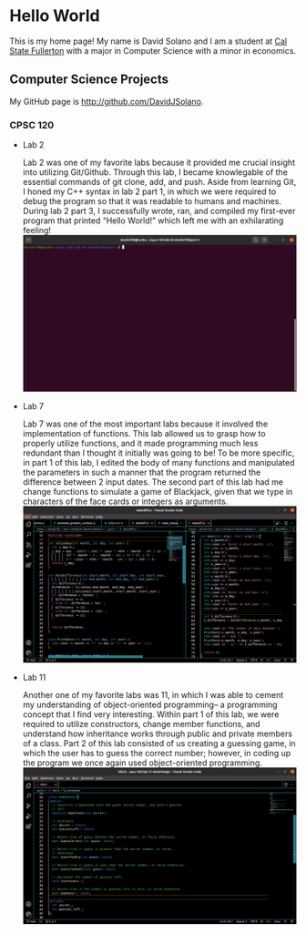 # Hello World

This is my home page! My name is David Solano and I am a student at [Cal State Fullerton](http://www.fullerton.edu/) with a major in Computer Science with a minor in economics.

## Computer Science Projects

My GitHub page is http://github.com/DavidJSolano.

### CPSC 120

* Lab 2

    Lab 2 was one of my favorite labs because it provided me crucial insight into utilizing Git/Github. Through this lab, I became knowlegable of the essential commands of git clone, add, and push. Aside from learning Git, I honed my C++ syntax in lab 2 part 1, in which we were required to debug the program so that it was readable to humans and machines. During lab 2 part 3, I successfully wrote, ran, and compiled my first-ever program that printed “Hello World!” which left me with an exhilarating feeling!
    ![Hello world compiling and being run!](images/Part2)

* Lab 7

    Lab 7 was one of the most important labs because it involved the implementation of functions. This lab allowed us to grasp how to properly utilize functions, and it made programming much less redundant than I thought it initially was going to be! To be more specific, in part 1 of this lab, I edited the body of many functions and manipulated the parameters in such a manner that the program returned the difference between 2 input dates. The second part of this lab had me change functions to simulate a game of Blackjack, given that we type in characters of the face cards or integers as arguments.
    ![Code from Lab 7 Part 1!](images/Part7.png)

* Lab 11

    Another one of my favorite labs was 11, in which I was able to cement my understanding of object-oriented programming– a programming concept that I find very interesting. Within part 1 of this lab, we were required to utilize constructors, change member functions, and understand how inheritance works through public and private members of a class. Part 2 of this lab consisted of us creating a guessing game, in which the user has to guess the correct number; however, in coding up the program we once again used object-oriented programming.
    ![Code from Lab 11 Part 2!](images/Part11.png)